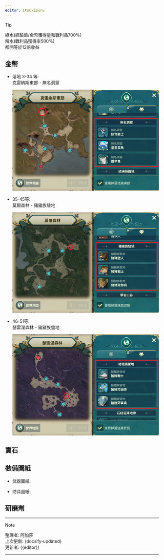 ```yaml
---
editor: Itsukipuru
---
```


> [!TIP]
> 綠水(經驗值/金幣獲得量和戰利品700%)  
> 粉水(戰利品獲得率500%)  
> 都開等於12倍收益  

## 金幣

* 落地 3-34 等:  
    克雷納斯東部 - 無名洞窟

    ![克雷納斯東部](figures/resources/gold/3-34.png)

* 35-45等:  
    莫爾森林 - 豬豬族駐地

    ![莫爾森林](figures/resources/gold/35-45.png)

* 46-51等:  
    瑟雷涅森林 - 豬豬族營地

    ![瑟雷涅森林](figures/resources/gold/46-51.png)

## 寶石

## 裝備圖紙

* 武器圖紙:

* 防具圖紙:

## 研磨劑

---

> [!NOTE]
> 整理者: 阿加莎  
> 上次更新: {docsify-updated}  
> 更新者: {{editor}}

---
